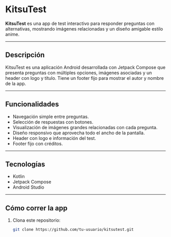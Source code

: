 # KitsuTest

**KitsuTest** es una app de test interactivo para responder preguntas con alternativas, mostrando imágenes relacionadas y un diseño amigable estilo anime.

---

## Descripción

KitsuTest es una aplicación Android desarrollada con Jetpack Compose que presenta preguntas con múltiples opciones, imágenes asociadas y un header con logo y título. Tiene un footer fijo para mostrar el autor y nombre de la app.

---

## Funcionalidades

- Navegación simple entre preguntas.
- Selección de respuestas con botones.
- Visualización de imágenes grandes relacionadas con cada pregunta.
- Diseño responsivo que aprovecha todo el ancho de la pantalla.
- Header con logo e información del test.
- Footer fijo con créditos.

---

## Tecnologías

- Kotlin
- Jetpack Compose
- Android Studio

---

## Cómo correr la app

1. Clona este repositorio:
   ```bash
   git clone https://github.com/tu-usuario/kitsutest.git
